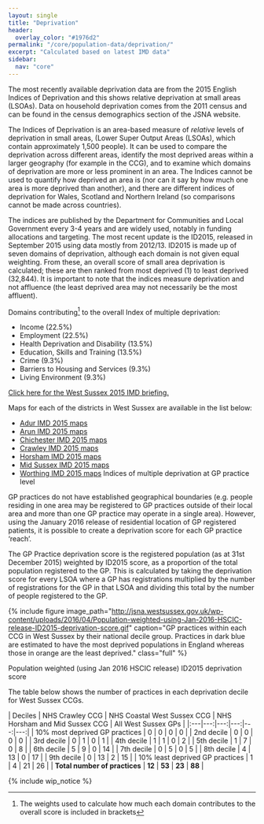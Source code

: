 ```yaml
---
layout: single
title: "Deprivation"
header:
  overlay_color: "#1976d2"
permalink: "/core/population-data/deprivation/"
excerpt: "Calculated based on latest IMD data"
sidebar:
  nav: "core"
---
```


The most recently available deprivation data are from the 2015 English Indices of Deprivation and this shows relative deprivation at small areas (LSOAs). Data on household deprivation comes from the 2011 census and can be found in the census demographics section of the JSNA website.

The Indices of Deprivation is an area-based measure of *relative* levels of deprivation in small areas, (Lower Super Output Areas (LSOAs), which contain approximately 1,500 people). It can be used to compare the deprivation across different areas, identify the most deprived areas within a larger geography (for example in the CCG), and to examine which domains of deprivation are more or less prominent in an area. The Indices cannot be used to quantify how deprived an area is (nor can it say by how much one area is more deprived than another), and there are different indices of deprivation for Wales, Scotland and Northern Ireland (so comparisons cannot be made across countries).

The indices are published by the Department for Communities and Local Government every 3-4 years and are widely used, notably in funding allocations and targeting. The most recent update is the ID2015, released in September 2015 using data mostly from 2012/13. ID2015 is made up of seven domains of deprivation, although each domain is not given equal weighting. From these, an overall score of small area deprivation is calculated; these are then ranked from most deprived (1) to least deprived (32,844). It is important to note that the indices measure deprivation and not affluence (the least deprived area may not necessarily be the most affluent).

Domains contributing[^1] to the overall Index of multiple deprivation:

* Income (22.5%)
* Employment (22.5%)
* Health Deprivation and Disability (13.5%)
* Education, Skills and Training (13.5%)
* Crime (9.3%)
* Barriers to Housing and Services (9.3%)
* Living Environment (9.3%)

[^1]: The weights used to calculate how much each domain contributes to the overall score is included in brackets

[Click here for the West Sussex 2015 IMD briefing.]()

Maps for each of the districts in West Sussex are available in the list below:

* [Adur IMD 2015 maps](/assets/pdf/maps/adur_imd_2015.pdf)
* [Arun IMD 2015 maps](/assets/pdf/maps/arun_imd_2015.pdf)
* [Chichester IMD 2015 maps](/assets/pdf/maps/chichester_imd_2015.pdf)
* [Crawley IMD 2015 maps](/assets/pdf/maps/crawley_imd_2015.pdf)
* [Horsham IMD 2015 maps](/assets/pdf/maps/horsham_imd_2015.pdf)
* [Mid Sussex IMD 2015 maps](/assets/pdf/maps/mid_sussex_imd_2015.pdf)
* [Worthing IMD 2015 maps](/assets/pdf/maps/worthing_imd_2015.pdf)
Indices of multiple deprivation at GP practice level

GP practices do not have established geographical boundaries (e.g. people residing in one area may be registered to GP practices outside of their local area and more than one GP practice may operate in a single area). However, using the January 2016 release of residential location of GP registered patients, it is possible to create a deprivation score for each GP practice ‘reach’.

The GP Practice deprivation score is the registered population (as at 31st December 2015) weighted by ID2015 score, as a proportion of the total population registered to the GP. This is calculated by taking the deprivation score for every LSOA where a GP has registrations multiplied by the number of registrations for the GP in that LSOA and dividing this total by the number of people registered to the GP.

{% include figure image_path="http://jsna.westsussex.gov.uk/wp-content/uploads/2016/04/Population-weighted-using-Jan-2016-HSCIC-release-ID2015-deprivation-score.gif" caption="GP practices within each CCG in West Sussex by their national decile group. Practices in dark blue are estimated to have the most deprived populations in England whereas those in orange are the least deprived." class="full" %}

Population weighted (using Jan 2016 HSCIC release) ID2015 deprivation score

The table below shows the number of practices in each deprivation decile for West Sussex CCGs.


| Deciles | NHS Crawley CCG | NHS Coastal West Sussex CCG | NHS Horsham and Mid Sussex CCG | All West Sussex GPs |
|:---|---:|---:|---:|---:|---:|
| 10% most deprived GP practices | 0 | 0 | 0 | 0 |
| 2nd decile | 0 | 0 | 0 | 0 |
| 3rd decile | 0 | 1 | 0 | 1 |
| 4th decile | 1 | 1 | 0 | 2 |
| 5th decile | 1 | 7 | 0 | 8 |
| 6th decile | 5 | 9 | 0 | 14 |
| 7th decile | 0 | 5 | 0 | 5 |
| 8th decile | 4 | 13 | 0 | 17 |
| 9th decile | 0 | 13 | 2 | 15 |
| 10% least deprived GP practices | 1 | 4 | 21 | 26 |
| **Total number of practices** | **12** | **53** | **23** | **88** |

{% include wip_notice %}